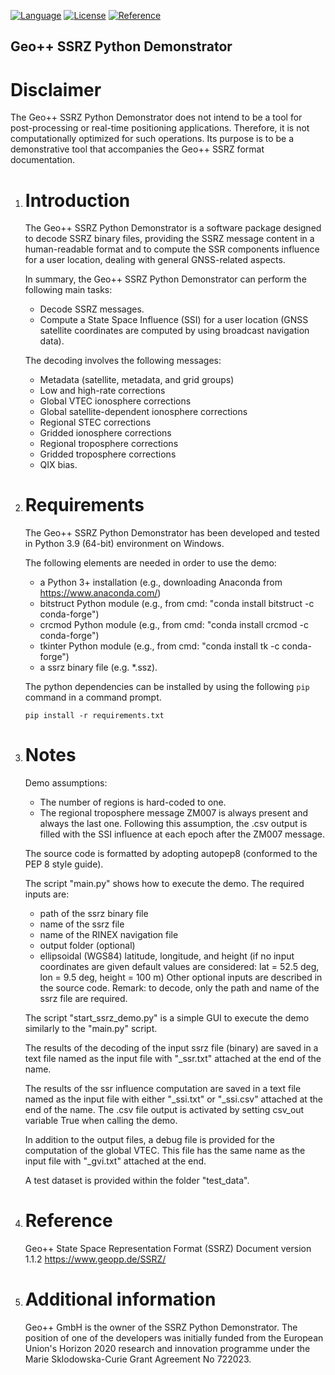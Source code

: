 [![Language](https://img.shields.io/badge/python-3.9%2B-yellow.svg?style=flat-square)](https://www.python.org/)
[![License](https://img.shields.io/badge/license-AGPLv3+-red.svg?style=flat-square)](https://github.com/GeoppGmbH/Geopp-SSRZ-Python-Demo/blob/master/LICENSE)
[![Reference](https://img.shields.io/badge/reference-SSRZ-blue.svg?style=flat-square)](https://www.geopp.de/SSRZ/)

## Geo++ SSRZ Python Demonstrator

Disclaimer
==================
The Geo++ SSRZ Python Demonstrator does not intend
to be a tool for post-processing or real-time positioning
applications. Therefore, it is not computationally optimized
for such operations.
Its purpose is to be a demonstrative tool
that accompanies the Geo++ SSRZ format documentation.

1. Introduction
   ============
   The Geo++ SSRZ Python Demonstrator is a software package
   designed to decode SSRZ binary files, 
   providing the SSRZ message content in a
   human-readable format and to compute the SSR components
   influence for a user location,
   dealing with general GNSS-related aspects.
   
   In summary, the Geo++ SSRZ Python Demonstrator
   can perform the following main tasks:
   - Decode SSRZ messages.
   - Compute a State Space Influence (SSI) for a user location
     (GNSS satellite coordinates are computed by using
	  broadcast navigation data). 
   
   The decoding involves the following messages:
    - Metadata (satellite, metadata, and grid groups)
    - Low and high-rate corrections
	- Global VTEC ionosphere corrections
	- Global satellite-dependent ionosphere corrections
    - Regional STEC corrections
	- Gridded ionosphere corrections
	- Regional troposphere corrections
	- Gridded troposphere corrections
	- QIX bias.
	
2. Requirements
   ============
   The Geo++ SSRZ Python Demonstrator has been developed
   and tested in Python 3.9 (64-bit) environment on Windows.
   
   The following elements are needed in order to use the demo:
   - a Python 3+ installation
	 (e.g., downloading Anaconda from https://www.anaconda.com/)
   - bitstruct Python module 
     (e.g., from cmd: "conda install bitstruct -c conda-forge")
   - crcmod Python module
	 (e.g., from cmd: "conda install crcmod -c conda-forge")  
   - tkinter Python module
      (e.g., from cmd: "conda install tk -c conda-forge")
   - a ssrz binary file (e.g. *.ssz).

   The python dependencies can be installed by using the following
   `pip` command in a command prompt.
   ```
   pip install -r requirements.txt
   ```
      
3. Notes
   =====
   Demo assumptions:
   - The number of regions is hard-coded to one.
   - The regional troposphere message ZM007 is always present and
     always the last one. Following this assumption,
	 the .csv output is filled with the SSI influence
	 at each epoch after the ZM007 message.
   
   The source code is formatted by adopting autopep8 
   (conformed to the PEP 8 style guide).

   The script "main.py" shows how to execute the demo.
   The required inputs are:
   - path of the ssrz binary file
   - name of the ssrz file
   - name of the RINEX navigation file
   - output folder (optional)
   - ellipsoidal (WGS84) latitude, longitude, and height
     (if no input coordinates are given default values are considered:
     lat = 52.5 deg, lon = 9.5 deg, height = 100 m)
   Other optional inputs are described in the source code.
   Remark: to decode, only the path and name of 
   the ssrz file are required.
   
   The script "start_ssrz_demo.py" is a simple GUI to execute the demo
   similarly to the "main.py" script.

   The results of the decoding of the input ssrz file (binary) 
   are saved in a text file named as the input file
   with "_ssr.txt" attached at the end of the name.
   
   The results of the ssr influence computation 
   are saved in a text file named as the input file
   with either "_ssi.txt" or "_ssi.csv" attached
   at the end of the name. The .csv file output is
   activated by setting csv_out variable True when calling
   the demo.
   
   In addition to the output files, a debug file is provided
   for the computation of the global VTEC.
   This file has the same name as the input file
   with "_gvi.txt" attached at the end.

   A test dataset is provided within the folder "test_data".
     
4. Reference
   ==========
   Geo++ State Space Representation Format (SSRZ)
   Document version 1.1.2
   https://www.geopp.de/SSRZ/

   
5. Additional information
   ======================
   Geo++ GmbH is the owner of the SSRZ Python Demonstrator.
   The position of one of the developers was initially funded 
   from the European Union's Horizon 2020
   research and innovation programme under the Marie Sklodowska-Curie
   Grant Agreement No 722023. 
   
